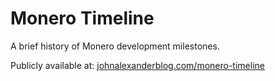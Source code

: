 # Monero Timeline
A brief history of Monero development milestones.

Publicly available at: [johnalexanderblog.com/monero-timeline](https://johnalexanderblog.com/monero-timeline/)
